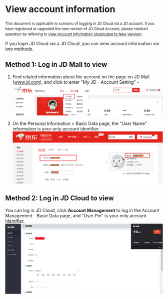 # View account information
<small>This document is applicable to scenario of logging in JD Cloud via a JD account. If you have registered or upgraded the new version of JD Cloud Account, please conduct operation by referring to [View Account Information (Applicable to New Version)](../../../documentation/User-Service/Account-Management/Check-JDCloud-Account.md).</small>

If you login JD Cloud via a JD Cloud, you can view account information via two methods.

## Method 1: Log in JD Mall to view
1. Find related information about the account on the page on JD Mall (www.jd.com), and click to enter "My JD - Account Setting" - 
![](../../../image/User/Account%20Management/Check%20your%20account/jd-account.png)

2. On the Personal Information > Basic Data page, the "User Name" information is your only account identifier.
![](../../../image/User/Account%20Management/Check%20your%20account/%E4%B8%AA%E4%BA%BA%E4%BF%A1%E6%81%AF.png)

## Method 2: Log in JD Cloud to view
You can log in JD Cloud, click **Account Management** to log in the Account Management - Basic Data page, and "User Pin" is your only account identifier.
![](../../../image/User/Account%20Management/Check%20your%20account/%E4%BA%AC%E4%B8%9C%E4%BA%91%E8%B4%A6%E6%88%B7%E7%AE%A1%E7%90%86.png)
